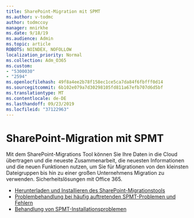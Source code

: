 ```yaml
---
title: SharePoint-Migration mit SPMT
ms.author: v-todmc
author: todmccoy
manager: mnirkhe
ms.date: 9/18/19
ms.audience: Admin
ms.topic: article
ROBOTS: NOINDEX, NOFOLLOW
localization_priority: Normal
ms.collection: Adm_O365
ms.custom:
- "5300030"
- "2594"
ms.openlocfilehash: 49f8a4ee2b78f158ec1ce5ca7da84f6fbfff0d14
ms.sourcegitcommit: 6b102e079a7d30298105fd811a67efb707d6d5bf
ms.translationtype: MT
ms.contentlocale: de-DE
ms.lasthandoff: 09/23/2019
ms.locfileid: "37122963"
---
```

# <a name="sharepoint-migration-with-spmt"></a>SharePoint-Migration mit SPMT

Mit dem SharePoint-Migrations Tool können Sie Ihre Daten in die Cloud übertragen und die neueste Zusammenarbeit, die neuesten Informationen und die neuen Funktionen nutzen, um Sie für Migrationen von den kleinsten Dateigruppen bis hin zu einer großen Unternehmens Migration zu verwenden. Sicherheitslösungen mit Office 365.

- [Herunterladen und Installieren des SharePoint-Migrationstools](https://docs.microsoft.com/sharepointmigration/introducing-the-sharepoint-migration-tool)
- [Problembehandlung bei häufig auftretenden SPMT-Problemen und Fehlern](https://docs.microsoft.com/sharepointmigration/troubleshooting-common-spmt-issues)
- [Behandlung von SPMT-Installationsproblemen](https://docs.microsoft.com/sharepointmigration/spmt-install-issues#troubleshooting-spmt-installation-issues)
